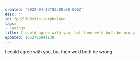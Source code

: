```yaml
---
created: '2022-04-13T00:00:00.000Z'
desc: ''
id: fpg2l3g0s9isjivrpbq14en
tags:
- sayings
title: I could agree with you, but then we’d both be wrong
updated: 1652786941138
---
```

   
I could agree with you, but then we’d both be wrong.
